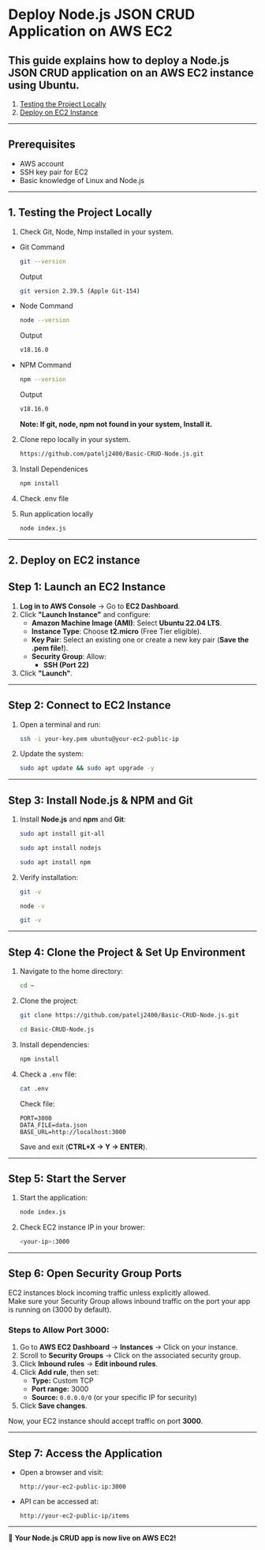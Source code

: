 # Deploy Node.js JSON CRUD Application on AWS EC2

This guide explains how to deploy a Node.js JSON CRUD application on an **AWS EC2 instance** using Ubuntu.
---

1. [Testing the Project Locally](#testing-the-project-locally)  
2. [Deploy on EC2 Instance](#deploy-on-ec2-instance)  

---

## **Prerequisites**

- AWS account
- SSH key pair for EC2
- Basic knowledge of Linux and Node.js

---
## 1. Testing the Project Locally  

1. Check Git, Node, Nmp installed in your system.

- Git Command
    ```sh
    git --version
    ```
    Output
    ```sh
    git version 2.39.5 (Apple Git-154)
    ```
- Node Command
    ```sh
    node --version
    ```
    Output
    ```sh
    v18.16.0
    ```
- NPM Command
    ```sh
    npm --version
    ```
    Output
    ```sh
    v18.16.0
    ```

    **Note: If git, node, npm not found in your system, Install it.**

2. Clone repo locally in your system.
    ```sh
    https://github.com/patelj2400/Basic-CRUD-Node.js.git

3. Install Dependenices
    ```sh
    npm install

4. Check .env file 

5. Run application locally

    ```sh
    node index.js

---
## 2. Deploy on EC2 instance

## **Step 1: Launch an EC2 Instance**
1. **Log in to AWS Console** → Go to **EC2 Dashboard**.
2. Click **"Launch Instance"** and configure:
   - **Amazon Machine Image (AMI)**: Select **Ubuntu 22.04 LTS**.
   - **Instance Type**: Choose **t2.micro** (Free Tier eligible).
   - **Key Pair**: Select an existing one or create a new key pair (**Save the .pem file!**).
   - **Security Group**: Allow:
     - **SSH (Port 22)**
3. Click **"Launch"**.

---

## **Step 2: Connect to EC2 Instance**
1. Open a terminal and run:
   ```sh
   ssh -i your-key.pem ubuntu@your-ec2-public-ip
   ```
2. Update the system:
   ```sh
   sudo apt update && sudo apt upgrade -y
   ```

---

## **Step 3: Install Node.js & NPM and Git**
1. Install **Node.js** and **npm** and **Git**:
   ```sh
   sudo apt install git-all
    ```
   ```sh
   sudo apt install nodejs
   ```
    ```sh
   sudo apt install npm
   ```
2. Verify installation:
   ```sh
   git -v
    ```
   ```sh
   node -v
    ```
   ```sh
   git -v
    ```   


---

## **Step 4: Clone the Project & Set Up Environment**
1. Navigate to the home directory:
   ```sh
   cd ~
   ```
2. Clone the project:
   ```sh
   git clone https://github.com/patelj2400/Basic-CRUD-Node.js.git
   ```
   ```sh
   cd Basic-CRUD-Node.js
   ```
3. Install dependencies:
   ```sh
   npm install
   ```
4. Check a `.env` file:
   ```sh
   cat .env
   ```
   Check file:
   ```env
   PORT=3000
   DATA_FILE=data.json
   BASE_URL=http://localhost:3000
   ```
   Save and exit (**CTRL+X → Y → ENTER**).

---

## **Step 5: Start the Server**
1. Start the application:
   ```sh
   node index.js
   ```
2. Check EC2 instance IP in your brower:
   ```sh
   <your-ip>:3000
   ```
---

## **Step 6: Open Security Group Ports**

EC2 instances block incoming traffic unless explicitly allowed.  
Make sure your Security Group allows inbound traffic on the port your app is running on (3000 by default).

### Steps to Allow Port 3000:
1. Go to **AWS EC2 Dashboard** → **Instances** → Click on your instance.
2. Scroll to **Security Groups** → Click on the associated security group.
3. Click **Inbound rules** → **Edit inbound rules**.
4. Click **Add rule**, then set:
   - **Type:** Custom TCP  
   - **Port range:** 3000  
   - **Source:** `0.0.0.0/0` (or your specific IP for security)  
5. Click **Save changes**.

Now, your EC2 instance should accept traffic on port **3000**.


---

## **Step 7: Access the Application**
- Open a browser and visit:
  ```
  http://your-ec2-public-ip:3000
  ```
- API can be accessed at:
  ```
  http://your-ec2-public-ip/items
  ```

---

🚀 **Your Node.js CRUD app is now live on AWS EC2!**
